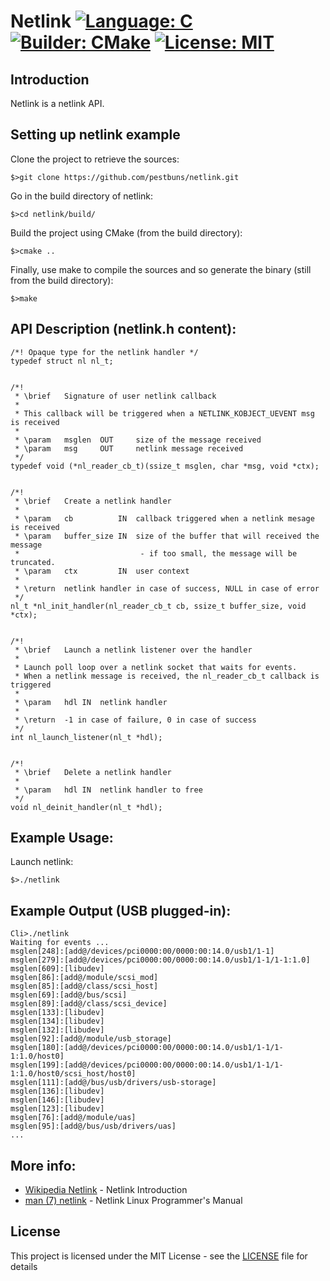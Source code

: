 # Netlink [![Language: C](https://img.shields.io/badge/Language-C-brightgreen.svg)](https://en.wikipedia.org/wiki/C_(programming_language)) [![Builder: CMake](https://img.shields.io/badge/Builder-CMake-brightgreen.svg)](https://cmake.org/)  [![License: MIT](https://img.shields.io/badge/License-MIT-brightgreen.svg)](https://opensource.org/licenses/MIT)

## Introduction

Netlink is a netlink API.

## Setting up netlink example

Clone the project to retrieve the sources:
```
$>git clone https://github.com/pestbuns/netlink.git
```

Go in the build directory of netlink:
```
$>cd netlink/build/
```

Build the project using CMake (from the build directory):
```
$>cmake ..
```

Finally, use make to compile the sources and so generate the binary (still from the build directory):
```
$>make
```

## API Description (netlink.h content):

```
/*! Opaque type for the netlink handler */
typedef struct nl nl_t;


/*!
 * \brief   Signature of user netlink callback
 *
 * This callback will be triggered when a NETLINK_KOBJECT_UEVENT msg is received
 *
 * \param   msglen  OUT     size of the message received
 * \param   msg     OUT     netlink message received
 */
typedef void (*nl_reader_cb_t)(ssize_t msglen, char *msg, void *ctx);


/*!
 * \brief   Create a netlink handler
 *
 * \param   cb          IN  callback triggered when a netlink mesage is received
 * \param   buffer_size IN  size of the buffer that will received the message
 *                           - if too small, the message will be truncated.
 * \param   ctx         IN  user context
 *
 * \return  netlink handler in case of success, NULL in case of error
 */
nl_t *nl_init_handler(nl_reader_cb_t cb, ssize_t buffer_size, void *ctx);


/*!
 * \brief   Launch a netlink listener over the handler
 *
 * Launch poll loop over a netlink socket that waits for events.
 * When a netlink message is received, the nl_reader_cb_t callback is triggered
 *
 * \param   hdl IN  netlink handler
 *
 * \return  -1 in case of failure, 0 in case of success
 */
int nl_launch_listener(nl_t *hdl);


/*!
 * \brief   Delete a netlink handler
 *
 * \param   hdl IN  netlink handler to free
 */
void nl_deinit_handler(nl_t *hdl);
```

## Example Usage:
Launch netlink:
```
$>./netlink
```

## Example Output (USB plugged-in):

```
Cli>./netlink
Waiting for events ...
msglen[248]:[add@/devices/pci0000:00/0000:00:14.0/usb1/1-1]
msglen[279]:[add@/devices/pci0000:00/0000:00:14.0/usb1/1-1/1-1:1.0]
msglen[609]:[libudev]
msglen[86]:[add@/module/scsi_mod]
msglen[85]:[add@/class/scsi_host]
msglen[69]:[add@/bus/scsi]
msglen[89]:[add@/class/scsi_device]
msglen[133]:[libudev]
msglen[134]:[libudev]
msglen[132]:[libudev]
msglen[92]:[add@/module/usb_storage]
msglen[180]:[add@/devices/pci0000:00/0000:00:14.0/usb1/1-1/1-1:1.0/host0]
msglen[199]:[add@/devices/pci0000:00/0000:00:14.0/usb1/1-1/1-1:1.0/host0/scsi_host/host0]
msglen[111]:[add@/bus/usb/drivers/usb-storage]
msglen[136]:[libudev]
msglen[146]:[libudev]
msglen[123]:[libudev]
msglen[76]:[add@/module/uas]
msglen[95]:[add@/bus/usb/drivers/uas]
...
```

## More info:

* [Wikipedia Netlink](https://en.wikipedia.org/wiki/Netlink) - Netlink Introduction
* [man (7) netlink](http://man7.org/linux/man-pages/man7/netlink.7.html) - Netlink Linux Programmer's Manual

## License

This project is licensed under the MIT License - see the [LICENSE](LICENSE) file for details
